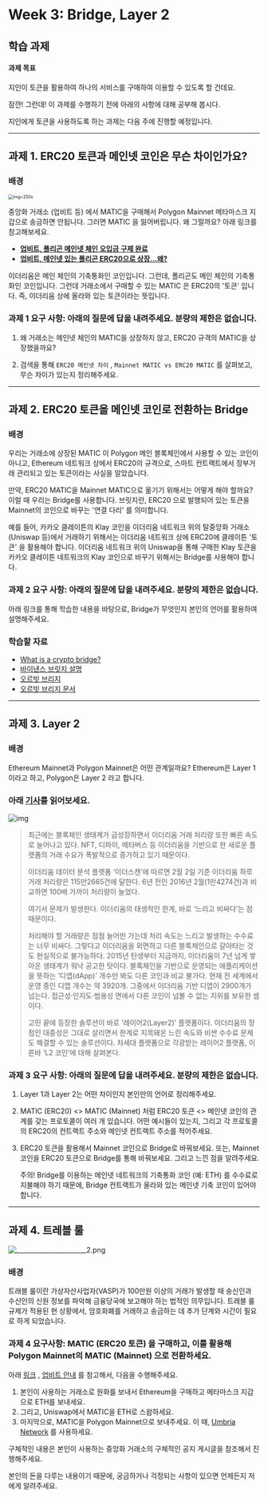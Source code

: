 # Week 3: Bridge, Layer 2

## 학습 과제

#### 과제 목표

지인이 토큰을 활용하여 하나의 서비스를 구매하여 이용할 수 있도록 할 건데요.

잠깐! 그런데! 이 과제를 수행하기 전에 아래의 사항에 대해 공부해 봅시다.

지인에게 토큰을 사용하도록 하는 과제는 다음 주에 진행할 예정입니다.

----

## 과제 1. ERC20 토큰과 메인넷 코인은 무슨 차이인가요?

### 배경

<img src="https://blog.kakaocdn.net/dn/KxCor/btqDxvBSkQb/eq39XN9USpJNgV5g6BRJIK/img.jpg" alt="img=250x" style="zoom:60%;" />

중앙화 거래소 (업비트 등) 에서 MATIC을 구매해서 Polygon Mainnet 메타마스크 지갑으로 송금하면 안됩니다. 그러면 MATIC 을 잃어버립니다. 왜 그럴까요? 아래 링크를 참고해보세요.

* [**업비트, 폴리곤 메인넷 체인 오입금 구제 완료**](https://www.ajunews.com/view/20211210140916051)
* [**업비트, 메인넷 있는 폴리곤 ERC20으로 상장…왜?**](https://www.asiatoday.co.kr/view.php?key=20211019010010313)

이더리움은 메인 체인의 기축통화인 코인입니다. 그런데, 폴리곤도 메인 체인의 기축통화인 코인입니다. 그런데 거래소에서 구매할 수 있는 MATIC 은 ERC20의 '토큰' 입니다. 즉, 이더리움 상에 올라와 있는 토큰이라는 뜻입니다.

### 과제 1 요구 사항: 아래의 질문에 답을 내려주세요. 분량의 제한은 없습니다.

1. 왜 거래소는 메인넷 체인의 MATIC을 상장하지 않고, ERC20 규격의 MATIC을 상장했을까요?

2. 검색을 통해 `ERC20 메인넷 차이` , `Mainnet MATIC vs ERC20 MATIC` 를 살펴보고, 무슨 차이가 있는지 정리해주세요.

------

## 과제 2. ERC20 토큰을 메인넷 코인로 전환하는 Bridge

### 배경

우리는 거래소에 상장된 MATIC 이 Polygon 메인 블록체인에서 사용할 수 있는 코인이 아니고, Ethereum 네트워크 상에서 ERC20의 규격으로, 스마트 컨트랙트에서 장부거래 관리되고 있는 토큰이라는 사실을 알았습니다.

만약, ERC20 MATIC을 Mainnet MATIC으로 옮기기 위해서는 어떻게 해야 할까요? 이럴 때 우리는 Bridge를 사용합니다. 브릿지란, ERC20 으로 발행되어 있는 토큰을 Mainnet의 코인으로 바꾸는 '연결 다리' 를 의미합니다.

예를 들어, 카카오 클레이튼의 Klay 코인을 이더리움 네트워크 위의 탈중앙화 거래소 (Uniswap 등)에서 거래하기 위해서는 이더리움 네트워크 상에 ERC20에 클레이튼 '토큰' 을 활용해야 합니다. 이더리움 네트워크 위의 Uniswap을 통해 구매한 Klay 토큰을 카카오 클레이튼 네트워크의 Klay 코인으로 바꾸기 위해서는 Bridge를 사용해야 합니다.

### 과제 2 요구 사항: 아래의 질문에 답을 내려주세요. 분량의 제한은 없습니다.

아래 링크를 통해 학습한 내용을 바탕으로, Bridge가 무엇인지 본인의 언어를 활용하여 설명해주세요.

### 학습할 자료

* [What is a crypto bridge?](https://www.youtube.com/watch?v=nT26cIz8HjI)
* [바이낸스 브릿지 설명](https://academy.binance.com/ko/articles/an-introduction-to-binance-bridge)
* [오르빗 브리지](https://bridge.orbitchain.io/)
* [오르빗 브리지 문서](https://bridge-docs.orbitchain.io/faq/general-kr)

-----

## 과제 3. Layer 2

### 배경

Ethereum Mainnet과 Polygon Mainnet은 어떤 관계일까요? Ethereum은 Layer 1 이라고 하고, Polygon은 Layer 2 라고 합니다.

### 아래 [기사](https://www.mk.co.kr/economy/view.php?sc=50000001&year=2022&no=102392)를 읽어보세요.

![img](https://file.mk.co.kr/meet/neds/2022/02/image_readtop_2022_102392_16444105114937024.jpg)



> 최근에는 블록체인 생태계가 급성장하면서 이더리움 거래 처리량 또한 빠른 속도로 늘어나고 있다. NFT, 디파이, 메타버스 등 이더리움을 기반으로 한 새로운 플랫폼의 거래 수요가 폭발적으로 증가하고 있기 때문이다.
>
> 이더리움 데이터 분석 플랫폼 ‘이더스캔’에 따르면 2월 2일 기준 이더리움 하루 거래 처리량은 115만2665건에 달한다. 6년 전인 2016년 2월(1만4274건)과 비교하면 100배 가까이 처리량이 늘었다.
>
> 여기서 문제가 발생한다. 이더리움의 태생적인 한계, 바로 ‘느리고 비싸다’는 점 때문이다.
>
> 처리해야 할 거래량은 점점 늘어만 가는데 처리 속도는 느리고 발생하는 수수료는 너무 비싸다. 그렇다고 이더리움을 외면하고 다른 블록체인으로 갈아타는 것도 현실적으로 불가능하다. 2015년 탄생부터 지금까지, 이더리움이 7년 넘게 쌓아온 생태계가 워낙 공고한 탓이다. 블록체인을 기반으로 운영되는 애플리케이션을 뜻하는 ‘디앱(dApp)’ 개수만 봐도 다른 코인과 비교 불가다. 현재 전 세계에서 운영 중인 디앱 개수는 약 3920개. 그중에서 이더리움 기반 디앱이 2900개가 넘는다. 접근성·인지도·범용성 면에서 다른 코인이 넘볼 수 없는 지위를 보유한 셈이다.
>
> 고민 끝에 등장한 솔루션이 바로 ‘레이어2(Layer2)’ 플랫폼이다. 이더리움의 장점인 대중성은 그대로 살리면서 한계로 지목돼온 느린 속도와 비싼 수수료 문제도 해결할 수 있는 솔루션이다. 차세대 플랫폼으로 각광받는 레이어2 플랫폼, 이른바 ‘L2 코인’에 대해 살펴본다.

### 과제 3 요구 사항: 아래의 질문에 답을 내려주세요. 분량의 제한은 없습니다.

1. Layer 1과 Layer 2는 어떤 차이인지 본인만의 언어로 정리해주세요.

2. MATIC (ERC20) <> MATIC (Mainnet) 처럼 ERC20 토큰 <> 메인넷 코인의 관계를 갖는 프로토콜이 여러 개 있습니다. 어떤 예시들이 있는지, 그리고 각 프로토콜의 ERC20의 컨트랙트 주소와 메인넷 컨트랙트 주소를 적어주세요.

3. ERC20 토큰을 활용해서 Mainnet 코인으로 Bridge로 바꿔보세요. 또는, Mainnet 코인을 ERC20 토큰으로 Bridge를 통해 바꿔보세요. 그리고 느낀 점을 알려주세요.

   주의! Bridge를 이용하는 메인넷 네트워크의 기축통화 코인 (예: ETH) 를 수수료로 지불해야 하기 때문에, Bridge 컨트랙트가 올라와 있는 메인넷 기축 코인이 있어야 합니다.

-----

## 과제 4. 트레블 룰

![______________________2.png](https://upbitcs.zendesk.com/hc/article_attachments/5028853196569/______________________2.png)

### 배경

트래블 룰이란 가상자산사업자(VASP)가 100만원 이상의 거래가 발생할 때 송신인과 수신인의 신원 정보를 파악해 금융당국에 보고해야 하는 법적인 의무입니다. 트레블 룰 규제가 적용된 현 상황에서, 암호화폐를 거래하고 송금하는 데 추가 단계와 시간이 필요로 하게 되었습니다.

### 과제 4 요구사항: MATIC (ERC20 토큰) 을 구매하고, 이를 활용해 Polygon Mainnet의 MATIC (Mainnet) 으로 전환하세요.

아래 [링크](https://www.coindeskkorea.com/news/articleView.html?idxno=78412) , [업비트 안내](https://upbitcs.zendesk.com/hc/ko/articles/4498679629337-%ED%8A%B8%EB%9E%98%EB%B8%94%EB%A3%B0-%EC%95%8C%EC%95%84%EB%B3%B4%EA%B8%B0) 를 참고해서, 다음을 수행해주세요.

1. 본인이 사용하는 거래소로 원화를 보내서 Ethereum을 구매하고 메타마스크 지갑으로 ETH를 보내세요.
2. 그리고, Uniswap에서 MATIC을 ETH로 스왑하세요.
3. 마지막으로, MATIC을 Polygon Mainnet으로 보내주세요. 이 때, [Umbria Network](https://bridge.umbria.network/) 를 사용하세요.

구체적인 내용은 본인이 사용하는 중앙화 거래소의 구체적인 공지 게시글을 참조해서 진행해주세요.

본인의 돈을 다루는 내용이기 때문에, 궁금하거나 걱정되는 사항이 있으면 언제든지 저에게 알려주세요.